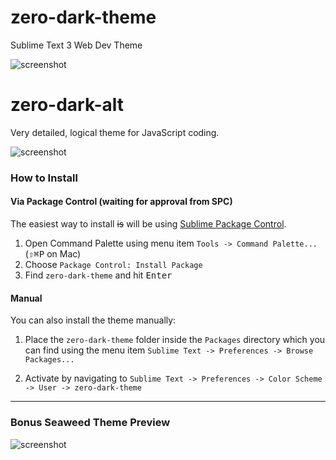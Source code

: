 # zero-dark-theme

Sublime Text 3 Web Dev Theme

![screenshot](https://github.com/jrvieira/zero-dark-theme/blob/master/dark.png)

# zero-dark-alt

Very detailed, logical theme for JavaScript coding.

![screenshot](https://github.com/jrvieira/zero-dark-theme/blob/master/dark-alt.png)


### How to Install

#### Via Package Control (waiting for approval from SPC)

The easiest way to install ~~is~~ will be using [Sublime Package Control](https://sublime.wbond.net).

1. Open Command Palette using menu item `Tools -> Command Palette...` (<kbd>⇧</kbd><kbd>⌘</kbd><kbd>P</kbd> on Mac)
2. Choose `Package Control: Install Package`
3. Find `zero-dark-theme` and hit <kbd>Enter</kbd>

#### Manual

You can also install the theme manually:

1. Place the `zero-dark-theme` folder inside the `Packages` directory which you can find using the menu item `Sublime Text -> Preferences -> Browse Packages...`

2. Activate by navigating to `Sublime Text -> Preferences -> Color Scheme -> User -> zero-dark-theme`

***

### Bonus Seaweed Theme Preview

![screenshot](https://github.com/jrvieira/zero-dark-theme/blob/master/seaweed.png)
